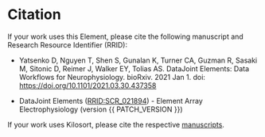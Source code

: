 # Citation

If your work uses this Element, please cite the following manuscript and Research
Resource Identifier (RRID):

+ Yatsenko D, Nguyen T, Shen S, Gunalan K, Turner CA, Guzman R, Sasaki M, Sitonic D,
  Reimer J, Walker EY, Tolias AS. DataJoint Elements: Data Workflows for
  Neurophysiology. bioRxiv. 2021 Jan 1. doi: https://doi.org/10.1101/2021.03.30.437358

+ DataJoint Elements ([RRID:SCR_021894](https://scicrunch.org/resolver/SCR_021894)) -
  Element Array Electrophysiology (version {{ PATCH_VERSION }})

If your work uses Kilosort, please cite the respective [manuscripts](https://github.com/MouseLand/Kilosort#citation-requirement).

